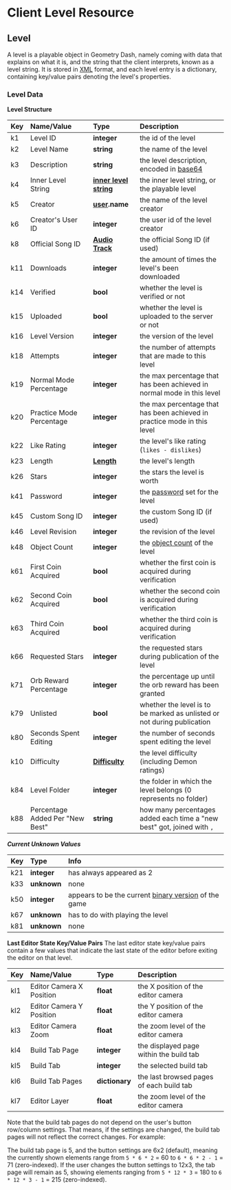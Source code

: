 # Client Level Resource

## Level
A level is a playable object in Geometry Dash, namely coming with data that explains on what it is, and the string that the client interprets, known as a level string. It is stored in [XML](https://en.wikipedia.org/wiki/XML) format, and each level entry is a dictionary, containing key/value pairs denoting the level's properties.

### Level Data
**Level Structure**

| Key | Name/Value               | Type                                                             | Description                                                                      |
|:----|:-------------------------|:-----------------------------------------------------------------|:---------------------------------------------------------------------------------|
| k1  | Level ID                 | **integer**                                                      | the id of the level                                                              |
| k2  | Level Name               | **string**                                                       | the name of the level                                                            |
| k3  | Description              | **string**                                                       | the level description, encoded in [base64](https://en.wikipedia.org/wiki/Base64) |
| k4  | Inner Level String       | **[inner level string](level-components/inner-level-string.md)** | the inner level string, or the playable level                                    |
| k5  | Creator                  | **[user](./user.md).name**                                       | the name of the level creator                                                    |
| k6  | Creator's User ID        | **integer**                                                      | the user id of the level creator                                                 |
| k8  | Official Song ID         | **[Audio Track](/reference?id=audio-track)**                     | the official Song ID (if used)                                                   |
| k11 | Downloads                | **integer**                                                      | the amount of times the level's been downloaded                                  |
| k14 | Verified                 | **bool**                                                         | whether the level is verified or not                                             |
| k15 | Uploaded                 | **bool**                                                         | whether the level is uploaded to the server or not                               |
| k16 | Level Version            | **integer**                                                      | the version of the level                                                         |
| k18 | Attempts                 | **integer**                                                      | the number of attempts that are made to this level                               |
| k19 | Normal Mode Percentage   | **integer**                                                      | the max percentage that has been achieved in normal mode in this level           |
| k20 | Practice Mode Percentage | **integer**                                                      | the max percentage that has been achieved in practice mode in this level         |
| k22 | Like Rating              | **integer**                                                      | the level's like rating (`likes - dislikes`)                                     |
| k23 | Length                   | **[Length](enumerations.md)**                                    | the level's length                                                               |
| k26 | Stars                    | **integer**                                                      | the stars the level is worth                                                     |
| k41 | Password                 | **integer**                                                      | the [password]() <!-- local gamesave password topic link --> set for the level   |
| k45 | Custom Song ID           | **integer**                                                      | the custom Song ID (if used)                                                     |
| k46 | Level Revision           | **integer**                                                      | the revision of the level                                                        |
| k48 | Object Count             | **integer**                                                      | the [object count]() of the level                                                |
| k61 | First Coin Acquired      | **bool**                                                         | whether the first coin is acquired during verification                           |
| k62 | Second Coin Acquired     | **bool**                                                         | whether the second coin is acquired during verification                          |
| k63 | Third Coin Acquired      | **bool**                                                         | whether the third coin is acquired during verification                           |
| k66 | Requested Stars          | **integer**                                                      | the requested stars during publication of the level                              |
| k71 | Orb Reward Percentage    | **integer**                                                      | the percentage up until the orb reward has been granted                          |
| k79 | Unlisted                 | **bool**                                                         | whether the level is to be marked as unlisted or not during publication          |
| k80 | Seconds Spent Editing    | **integer**                                                      | the number of seconds spent editing the level                                    |
| k10 | Difficulty               | **[Difficulty](enumerations.md)**                                | the level difficulty (including Demon ratings)                                   |
| k84 | Level Folder             | **integer**                                                      | the folder in which the level belongs (0 represents no folder)                   |
| k88 | Percentage Added Per "New Best" | **string**                                                | how many percentages added each time a "new best" got, joined with `,`           |

***Current Unknown Values***

| Key | Type        | Info                                                     |
|:----|:------------|:---------------------------------------------------------|
| k21 | **integer** | has always appeared as 2                                 |
| k33 | **unknown** | none                                                     |
| k50 | **integer** | appears to be the current [binary version]() of the game |
| k67 | **unknown** | has to do with playing the level                         |
| k81 | **unknown** | none                                                     |

**Last Editor State Key/Value Pairs**
The last editor state key/value pairs contain a few values that indicate the last state of the editor before exiting the editor on that level.

| Key | Name/Value               | Type           | Description                              |
|:----|:-------------------------|:---------------|:-----------------------------------------|
| kI1 | Editor Camera X Position | **float**      | the X position of the editor camera      |
| kI2 | Editor Camera Y Position | **float**      | the Y position of the editor camera      |
| kI3 | Editor Camera Zoom       | **float**      | the zoom level of the editor camera      |
| kI4 | Build Tab Page           | **integer**    | the displayed page within the build tab  |
| kI5 | Build Tab                | **integer**    | the selected build tab                   |
| kI6 | Build Tab Pages          | **dictionary** | the last browsed pages of each build tab |
| kI7 | Editor Layer             | **float**      | the zoom level of the editor camera      |

Note that the build tab pages do not depend on the user's button row/column settings. That means, if the settings are changed, the build tab pages will not reflect the correct changes. For example:

The build tab page is 5, and the button settings are 6x2 (default), meaning the currently shown elements range from `5 * 6 * 2` = 60 to `6 * 6 * 2 - 1` = 71 (zero-indexed). If the user changes the button settings to 12x3, the tab page will remain as 5, showing elements ranging from `5 * 12 * 3` = 180 to `6 * 12 * 3 - 1` = 215 (zero-indexed).

